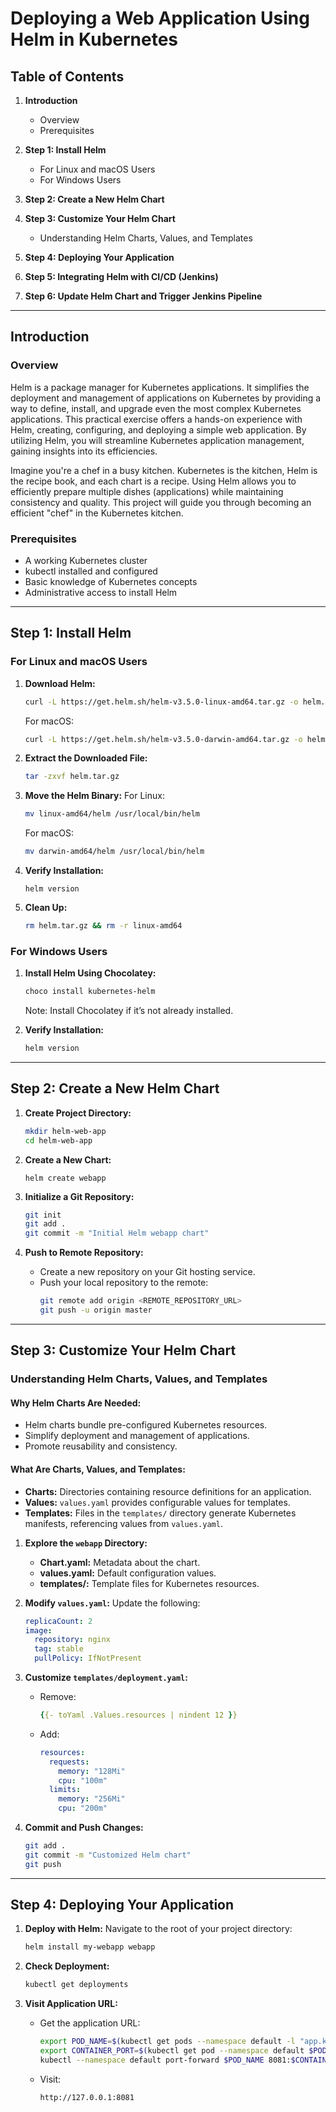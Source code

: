 # Deploying a Web Application Using Helm in Kubernetes

## Table of Contents

1. **Introduction**
   - Overview
   - Prerequisites

2. **Step 1: Install Helm**
   - For Linux and macOS Users
   - For Windows Users

3. **Step 2: Create a New Helm Chart**

4. **Step 3: Customize Your Helm Chart**
   - Understanding Helm Charts, Values, and Templates

5. **Step 4: Deploying Your Application**

6. **Step 5: Integrating Helm with CI/CD (Jenkins)**

7. **Step 6: Update Helm Chart and Trigger Jenkins Pipeline**

---

## Introduction

### Overview
Helm is a package manager for Kubernetes applications. It simplifies the deployment and management of applications on Kubernetes by providing a way to define, install, and upgrade even the most complex Kubernetes applications. This practical exercise offers a hands-on experience with Helm, creating, configuring, and deploying a simple web application. By utilizing Helm, you will streamline Kubernetes application management, gaining insights into its efficiencies.

Imagine you're a chef in a busy kitchen. Kubernetes is the kitchen, Helm is the recipe book, and each chart is a recipe. Using Helm allows you to efficiently prepare multiple dishes (applications) while maintaining consistency and quality. This project will guide you through becoming an efficient "chef" in the Kubernetes kitchen.

### Prerequisites
- A working Kubernetes cluster
- kubectl installed and configured
- Basic knowledge of Kubernetes concepts
- Administrative access to install Helm

---

## Step 1: Install Helm

### For Linux and macOS Users

1. **Download Helm:**
   ```bash
   curl -L https://get.helm.sh/helm-v3.5.0-linux-amd64.tar.gz -o helm.tar.gz
   ```
   For macOS:
   ```bash
   curl -L https://get.helm.sh/helm-v3.5.0-darwin-amd64.tar.gz -o helm.tar.gz
   ```

2. **Extract the Downloaded File:**
   ```bash
   tar -zxvf helm.tar.gz
   ```

3. **Move the Helm Binary:**
   For Linux:
   ```bash
   mv linux-amd64/helm /usr/local/bin/helm
   ```
   For macOS:
   ```bash
   mv darwin-amd64/helm /usr/local/bin/helm
   ```

4. **Verify Installation:**
   ```
   helm version
   ```

5. **Clean Up:**
   ```bash
   rm helm.tar.gz && rm -r linux-amd64
   ```

### For Windows Users

1. **Install Helm Using Chocolatey:**
   ```bash
   choco install kubernetes-helm
   ```
   Note: Install Chocolatey if it’s not already installed.

2. **Verify Installation:**
   ```bash
   helm version
   ```

---

## Step 2: Create a New Helm Chart

1. **Create Project Directory:**
   ```bash
   mkdir helm-web-app
   cd helm-web-app
   ```

2. **Create a New Chart:**
   ```
   helm create webapp
   ```

3. **Initialize a Git Repository:**
   ```bash
   git init
   git add .
   git commit -m "Initial Helm webapp chart"
   ```

4. **Push to Remote Repository:**
   - Create a new repository on your Git hosting service.
   - Push your local repository to the remote:
     ```bash
     git remote add origin <REMOTE_REPOSITORY_URL>
     git push -u origin master
     ```

---

## Step 3: Customize Your Helm Chart

### Understanding Helm Charts, Values, and Templates

#### Why Helm Charts Are Needed:
- Helm charts bundle pre-configured Kubernetes resources.
- Simplify deployment and management of applications.
- Promote reusability and consistency.

#### What Are Charts, Values, and Templates:
- **Charts:** Directories containing resource definitions for an application.
- **Values:** `values.yaml` provides configurable values for templates.
- **Templates:** Files in the `templates/` directory generate Kubernetes manifests, referencing values from `values.yaml`.

1. **Explore the `webapp` Directory:**
   - **Chart.yaml:** Metadata about the chart.
   - **values.yaml:** Default configuration values.
   - **templates/:** Template files for Kubernetes resources.

2. **Modify `values.yaml`:**
   Update the following:
   ```yaml
   replicaCount: 2
   image:
     repository: nginx
     tag: stable
     pullPolicy: IfNotPresent
   ```

3. **Customize `templates/deployment.yaml`:**
   - Remove:
     ```yaml
     {{- toYaml .Values.resources | nindent 12 }}
     ```
   - Add:
     ```yaml
     resources:
       requests:
         memory: "128Mi"
         cpu: "100m"
       limits:
         memory: "256Mi"
         cpu: "200m"
     ```

4. **Commit and Push Changes:**
   ```bash
   git add .
   git commit -m "Customized Helm chart"
   git push
   ```

---

## Step 4: Deploying Your Application

1. **Deploy with Helm:**
   Navigate to the root of your project directory:
   ```bash
   helm install my-webapp webapp
   ```

2. **Check Deployment:**
   ```bash
   kubectl get deployments
   ```

3. **Visit Application URL:**
   - Get the application URL:
     ```bash
     export POD_NAME=$(kubectl get pods --namespace default -l "app.kubernetes.io/name=webapp,app.kubernetes.io/instance=my-webapp" -o jsonpath="{.items[0].metadata.name}")
     export CONTAINER_PORT=$(kubectl get pod --namespace default $POD_NAME -o jsonpath="{.spec.containers[0].ports[0].containerPort}")
     kubectl --namespace default port-forward $POD_NAME 8081:$CONTAINER_PORT
     ```
   - Visit:
     ```
     http://127.0.0.1:8081
     ```

